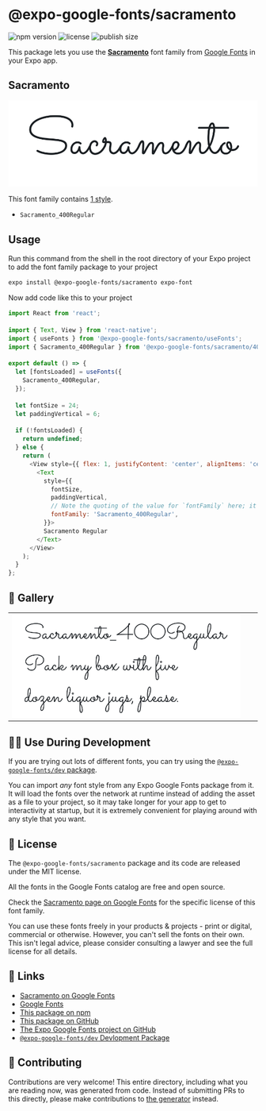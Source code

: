 # @expo-google-fonts/sacramento

![npm version](https://flat.badgen.net/npm/v/@expo-google-fonts/sacramento)
![license](https://flat.badgen.net/github/license/expo/google-fonts)
![publish size](https://flat.badgen.net/packagephobia/install/@expo-google-fonts/sacramento)

This package lets you use the [**Sacramento**](https://fonts.google.com/specimen/Sacramento) font family from [Google Fonts](https://fonts.google.com/) in your Expo app.

## Sacramento

![Sacramento](./font-family.png)

This font family contains [1 style](#-gallery).

- `Sacramento_400Regular`

## Usage

Run this command from the shell in the root directory of your Expo project to add the font family package to your project
```sh
expo install @expo-google-fonts/sacramento expo-font
```

Now add code like this to your project
```js
import React from 'react';

import { Text, View } from 'react-native';
import { useFonts } from '@expo-google-fonts/sacramento/useFonts';
import { Sacramento_400Regular } from '@expo-google-fonts/sacramento/400Regular';

export default () => {
  let [fontsLoaded] = useFonts({
    Sacramento_400Regular,
  });

  let fontSize = 24;
  let paddingVertical = 6;

  if (!fontsLoaded) {
    return undefined;
  } else {
    return (
      <View style={{ flex: 1, justifyContent: 'center', alignItems: 'center' }}>
        <Text
          style={{
            fontSize,
            paddingVertical,
            // Note the quoting of the value for `fontFamily` here; it expects a string!
            fontFamily: 'Sacramento_400Regular',
          }}>
          Sacramento Regular
        </Text>
      </View>
    );
  }
};

```

## 🔡 Gallery


||||
|-|-|-|
|![Sacramento_400Regular](.//400Regular/Sacramento_400Regular.ttf.png)||||


## 👩‍💻 Use During Development

If you are trying out lots of different fonts, you can try using the [`@expo-google-fonts/dev` package](https://github.com/expo/google-fonts/tree/master/font-packages/dev#readme).

You can import *any* font style from any Expo Google Fonts package from it. It will load the fonts
over the network at runtime instead of adding the asset as a file to your project, so it may take longer
for your app to get to interactivity at startup, but it is extremely convenient
for playing around with any style that you want.

## 📖 License

The `@expo-google-fonts/sacramento` package and its code are released under the MIT license.

All the fonts in the Google Fonts catalog are free and open source.

Check the [Sacramento page on Google Fonts](https://fonts.google.com/specimen/Sacramento) for the specific license of this font family.

You can use these fonts freely in your products & projects - print or digital, commercial or otherwise. However, you can't sell the fonts on their own. This isn't legal advice, please consider consulting a lawyer and see the full license for all details.

## 🔗 Links

- [Sacramento on Google Fonts](https://fonts.google.com/specimen/Sacramento)
- [Google Fonts](https://fonts.google.com/)
- [This package on npm](https://www.npmjs.com/package/@expo-google-fonts/sacramento)
- [This package on GitHub](https://github.com/expo/google-fonts/tree/master/font-packages/sacramento)
- [The Expo Google Fonts project on GitHub](https://github.com/expo/google-fonts)
- [`@expo-google-fonts/dev` Devlopment Package](https://github.com/expo/google-fonts/tree/master/font-packages/dev)

## 🤝 Contributing

Contributions are very welcome! This entire directory, including what you are reading now, was generated from code. Instead of submitting PRs to this directly, please make contributions to [the generator](https://github.com/expo/google-fonts/tree/master/packages/generator) instead.
